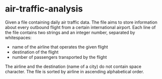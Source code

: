 # air-traffic-analysis

Given a file containing daily air traffic data.
The file aims to store information about every outbound flight from a certain international airport.
Each line of the file contains two strings and an integer number, separated by whitespaces:

- name of the airline that operates the given flight
- destination of the flight
- number of passengers transported by the flight

The airline and the destination (name of a city) do not contain space character.
The file is sorted by airline in ascending alphabetical order.
